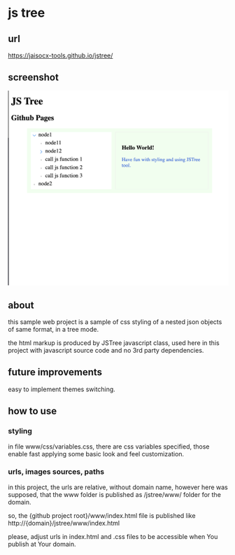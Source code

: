 # js tree

## url
https://jaisocx-tools.github.io/jstree/


## screenshot
![JSTree screenshot](./Screenshot-2024-09-21-at-05.47.25.png)


## about
this sample web project is a sample of css styling of a nested json objects of same format, in a tree mode.

the html markup is produced by JSTree javascript class, used here in this project with javascript source code and no 3rd party dependencies.

## future improvements
easy to implement themes switching.


## how to use

### styling
in file www/css/variables.css, there are css variables specified, 
those enable fast applying some basic look and feel customization. 


### urls, images sources, paths
in this project, the urls are relative, without domain name, 
however here was supposed, that the www folder is published as /jstree/www/ folder for the domain.

so, the {github project root}/www/index.html file is published like http://{domain}/jstree/www/index.html 

please, adjust urls in index.html and .css files to be accessible when You publish at Your domain.


